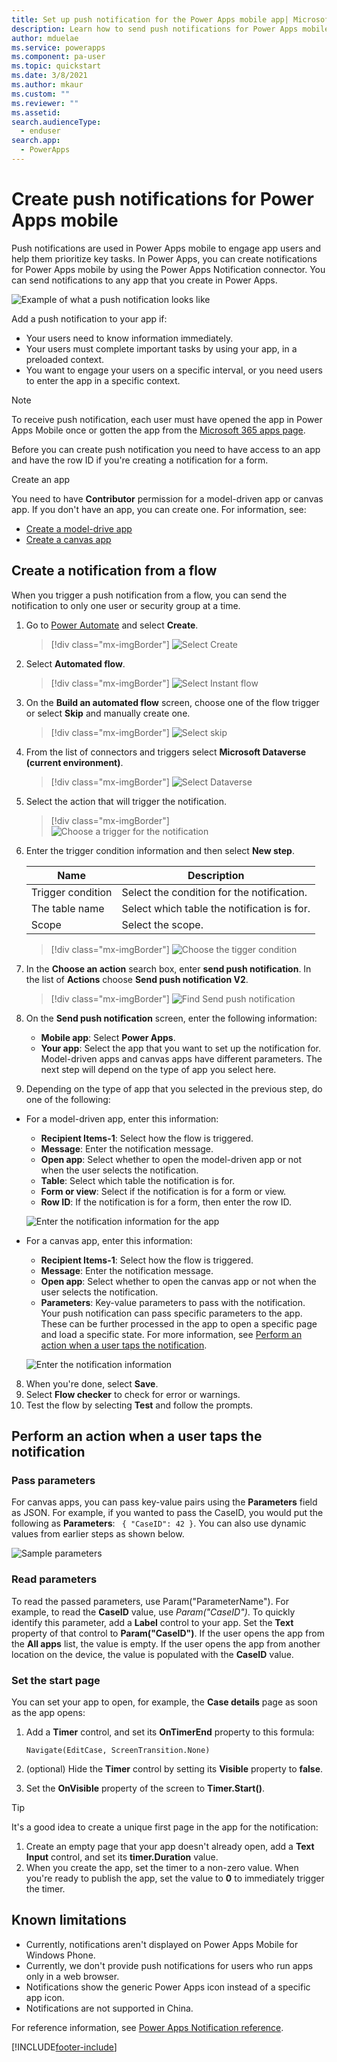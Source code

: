 ```yaml
---
title: Set up push notification for the Power Apps mobile app| Microsoft Docs
description: Learn how to send push notifications for Power Apps mobile.
author: mduelae
ms.service: powerapps
ms.component: pa-user
ms.topic: quickstart
ms.date: 3/8/2021
ms.author: mkaur
ms.custom: ""
ms.reviewer: ""
ms.assetid: 
search.audienceType: 
  - enduser
search.app: 
  - PowerApps
---
```


# Create push notifications for Power Apps mobile


Push notifications are used in Power Apps mobile to engage app users and help them prioritize key tasks. In Power Apps, you can create notifications for Power Apps mobile by using the Power Apps Notification connector. You can send notifications to any app that you create in Power Apps. 
 
![Example of what a push notification looks like](media/sample-notification.gif)

Add a push notification to your app if:

* Your users need to know information immediately.
* Your users must complete important tasks by using your app, in a preloaded context.
* You want to engage your users on a specific interval, or you need users to enter the app in a specific context.

> [!NOTE]
> To receive push notification, each user must have opened the app in Power Apps Mobile once or gotten the app from the [Microsoft 365 apps page](https://www.office.com/apps).

Before you can create push notification you need to have access to an app and have the row ID if you're creating a notification for a form.

Create an app

You need to have **Contributor** permission for a model-driven app or canvas app. If you don't have an app, you can create one. For information, see:

- [Create a model-drive app](https://docs.microsoft.com/powerapps/maker/model-driven-apps/build-first-model-driven-app#create-your-model-driven-app)
- [Create a canvas app](https://docs.microsoft.com/powerapps/maker/canvas-apps/get-started-test-drive)
     
## Create a notification from a flow

When you trigger a push notification from a flow, you can send the notification to only one user or security group at a time.

1. Go to [Power Automate](https://flow.microsoft.com) and select **Create**.

   > [!div class="mx-imgBorder"] 
   > ![Select Create](media/create-notification.png)

2. Select **Automated flow**.

   > [!div class="mx-imgBorder"] 
   > ![Select Instant flow](media/create-notification-step2.png)

3. On the **Build an automated flow** screen, choose one of the flow trigger or select **Skip** and manually create one.

   > [!div class="mx-imgBorder"] 
   > ![Select skip](media/create-notification-step3.png)
   
   
 4. From the list of connectors and triggers select **Microsoft Dataverse (current environment)**.  
 
    > [!div class="mx-imgBorder"] 
    > ![Select Dataverse](media/create-notification-step4.png)
    
 5. Select the action that will trigger the notification. 
 
    > [!div class="mx-imgBorder"] 
    > ![Choose a trigger for the notification](media/create-notification-step5.png)
    
    
 6. Enter the trigger condition information and then select **New step**.  
 
    | Name | Description |
    | --- | --- |
    | Trigger condition |Select the condition for the notification. |
    | The table name |Select which table the notification is for. |
    | Scope |Select the scope. |
 
    > [!div class="mx-imgBorder"] 
    > ![Choose the tigger condition](media/create-notification-step6.png)
 
7. In the **Choose an action** search box, enter **send push notification**. In the list of **Actions** choose **Send push notification V2**.
 
    > [!div class="mx-imgBorder"] 
    > ![Find Send push notification](media/create-notification-step7.png)
 
 
 6. On the **Send push notification** screen, enter the following information:
 
 	- **Mobile app**: Select **Power Apps**.
	- **Your app**: Select the app that you want to set up the notification for. Model-driven apps and canvas apps have different parameters. The next step will depend on the type of app you select here.
	
 7. Depending on the type of app that you selected in the previous step, do one of the following:
 
 - For a model-driven app, enter this information:
 
      - **Recipient Items-1**: Select how the flow is triggered.
      - **Message**: Enter the notification message.
      - **Open app**: Select whether to open the model-driven app or not when the user selects the notification.
      - **Table**: Select which table the notification is for.
      - **Form or view**: Select if the notification is for a form or view.
      - **Row ID**: If the notification is for a form, then enter the row ID.

      ![Enter the notification information for the app](media/modelapp-info.png)

- For a canvas app, enter this information: 
    
     - **Recipient Items-1**: Select how the flow is triggered.
     - **Message**: Enter the notification message.
     - **Open app**: Select whether to open the canvas app or not when the user selects the notification.
     - **Parameters**: Key-value parameters to pass with the notification. Your push notification can pass specific parameters to the app. These can be further processed in the app to open a specific page and load a specific state. For more information, see [Perform an action when a user taps the notification](power-apps-mobile-notification.md#perform-an-action-when-a-user-taps-the-notification).
	 
     ![Enter the notification information](media/canvasapp-info.png)
	
8. When you're done, select **Save**. 
9. Select **Flow checker** to check for error or warnings.
10. Test the flow by selecting **Test** and follow the prompts. 

## Perform an action when a user taps the notification

### Pass parameters

For canvas apps, you can pass key-value pairs using the **Parameters** field as JSON. For example, if you wanted to pass the CaseID, you would put the following as **Parameters**:
` { "CaseID": 42 }`. You can also use dynamic values from earlier steps as shown below.

![Sample parameters](media/para-image.png)

### Read parameters

To read the passed parameters, use Param("ParameterName"). For example, to read the **CaseID** value, use *Param("CaseID")*. To quickly identify this parameter, add a **Label** control to your app. Set the **Text** property of that control to **Param("CaseID")**. If the user opens the app from the **All apps** list, the value is empty. If the user opens the app from another location on the device, the value is populated with the **CaseID** value.

### Set the start page

You can set your app to open, for example, the **Case details** page as soon as the app opens:

1. Add a **Timer** control, and set its **OnTimerEnd** property to this formula:

    `Navigate(EditCase, ScreenTransition.None)`

1. (optional) Hide the **Timer** control by setting its **Visible** property to **false**.

1. Set the **OnVisible** property of the screen to **Timer.Start()**.

> [!TIP]
> It's a good idea to create a unique first page in the app for the notification:
> 
> 1. Create an empty page that your app doesn't already open, add a **Text Input** control, and set its **timer.Duration** value.
> 2. When you create the app, set the timer to a non-zero value. When you're ready to publish the app, set the value to **0** to immediately trigger the timer.


## Known limitations

* Currently, notifications aren't displayed on Power Apps Mobile for Windows Phone.
* Currently, we don't provide push notifications for users who run apps only in a web browser.
* Notifications show the generic Power Apps icon instead of a specific app icon.
* Notifications are not supported in China.

For reference information, see [Power Apps Notification reference](https://docs.microsoft.com/connectors/powerappsnotification/).




[!INCLUDE[footer-include](../includes/footer-banner.md)]
